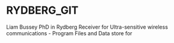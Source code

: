 # RYDBERG_GIT
Liam Bussey PhD in Rydberg Receiver for Ultra-sensitive wireless communications - Program Files and Data store for 
